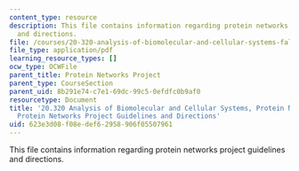 ```yaml
---
content_type: resource
description: This file contains information regarding protein networks project guidelines
  and directions.
file: /courses/20-320-analysis-of-biomolecular-and-cellular-systems-fall-2012/623e3d08f08edef62958906f05507961_MIT20_320F12_de_pro_gu_di.pdf
file_type: application/pdf
learning_resource_types: []
ocw_type: OCWFile
parent_title: Protein Networks Project
parent_type: CourseSection
parent_uid: 8b291e74-c7e1-69dc-99c5-0efdfc0b9af0
resourcetype: Document
title: '20.320 Analysis of Biomolecular and Cellular Systems, Protein Networks Project:
  Protein Networks Project Guidelines and Directions'
uid: 623e3d08-f08e-def6-2958-906f05507961
---
```

This file contains information regarding protein networks project guidelines and directions.